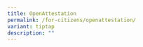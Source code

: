 ```yaml
---
title: OpenAttestation
permalink: /for-citizens/openattestation/
variant: tiptap
description: ""
---
```

